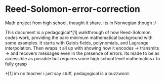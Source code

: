 # Reed-Solomon-error-correction
Math project from high school, thought it share. Its in Norwegian though :/

This document is a pedagogical*[1] walkthrough of how Reed-Solomon codes work, providing the bare minimum mathematical background with some examples. It starts with Galois fields, polynomials, and Lagrange interpolation. Then wraps it all up with showing how it encodes -> transmits -> and recovers messages even in the presence of errors. Its made to be as accessible as possible but requires some high school level mathematics+ to fully grasp

*[1] im no teacher i just say stuff, pedagogical is a buzzword.

